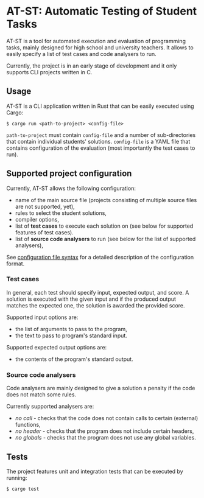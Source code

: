 # AT-ST: Automatic Testing of Student Tasks

AT-ST is a tool for automated execution and evaluation of programming tasks,
mainly designed for high school and university teachers. It allows to easily
specify a list of test cases and code analysers to run.

Currently, the project is in an early stage of development and it only supports
CLI projects written in C.

## Usage

AT-ST is a CLI application written in Rust that can be easily executed using
Cargo:
```
$ cargo run <path-to-project> <config-file>
```

`path-to-project` must contain `config-file` and a number of sub-directories
that contain individual students' solutions. `config-file` is a YAML file that
contains configuration of the evaluation (most importantly the test cases to
run).

## Supported project configuration

Currently, AT-ST allows the following configuration:
- name of the main source file (projects consisting of multiple source files are
  not supported, yet),
- rules to select the student solutions,
- compiler options,
- list of **test cases** to execute each solution on (see below for supported
  features of test cases).
- list of **source code analysers** to run (see below for the list of supported
  analysers),

See [configuration file syntax](docs/config_syntax.md) for a detailed
description of the configuration format.

### Test cases

In general, each test should specify input, expected output, and score. A
solution is executed with the given input and if the produced output matches the
expected one, the solution is awarded the provided score.

Supported input options are:
- the list of arguments to pass to the program,
- the text to pass to program's standard input.

Supported expected output options are:
- the contents of the program's standard output.

### Source code analysers

Code analysers are mainly designed to give a solution a penalty if the code
does not match some rules.

Currently supported analysers are:
  - *no call* - checks that the code does not contain calls to certain
    (external) functions,
  - *no header* - checks that the program does not include certain headers,
  - *no globals* - checks that the program does not use any global
    variables.

## Tests

The project features unit and integration tests that can be executed by running:
```
$ cargo test
```
